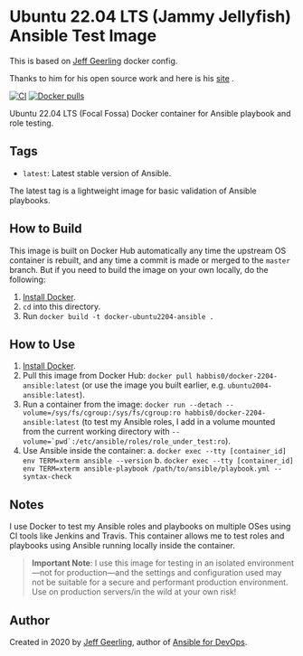 # Ubuntu 22.04 LTS (Jammy Jellyfish) Ansible Test Image

This is based on [Jeff Geerling](https://ansible.jeffgeerling.com/) docker config.

Thanks to him for his open source work and here is his [site](https://www.jeffgeerling.com/) .




[![CI](https://github.com/habbis/docker-2204-ansible/workflows/Build/badge.svg?branch=main&event=push)](https://github.com/habbis/docker-2204-ansible) [![Docker pulls](https://img.shields.io/docker/pulls/habbis0/docker-ubuntu2204-ansible)](https://hub.docker.com/r/habbis0/docker-2204-ansible/)

Ubuntu 22.04 LTS (Focal Fossa) Docker container for Ansible playbook and role testing.

## Tags

  - `latest`: Latest stable version of Ansible.

The latest tag is a lightweight image for basic validation of Ansible playbooks.

## How to Build

This image is built on Docker Hub automatically any time the upstream OS container is rebuilt, and any time a commit is made or merged to the `master` branch. But if you need to build the image on your own locally, do the following:

  1. [Install Docker](https://docs.docker.com/install/).
  2. `cd` into this directory.
  3. Run `docker build -t docker-ubuntu2204-ansible .`

## How to Use

  1. [Install Docker](https://docs.docker.com/engine/installation/).
  2. Pull this image from Docker Hub: `docker pull habbis0/docker-2204-ansible:latest` (or use the image you built earlier, e.g. `ubuntu2004-ansible:latest`).
  3. Run a container from the image: `docker run --detach --volume=/sys/fs/cgroup:/sys/fs/cgroup:ro habbis0/docker-2204-ansible:latest` (to test my Ansible roles, I add in a volume mounted from the current working directory with ``--volume=`pwd`:/etc/ansible/roles/role_under_test:ro``).
  4. Use Ansible inside the container:
    a. `docker exec --tty [container_id] env TERM=xterm ansible --version`
    b. `docker exec --tty [container_id] env TERM=xterm ansible-playbook /path/to/ansible/playbook.yml --syntax-check`

## Notes

I use Docker to test my Ansible roles and playbooks on multiple OSes using CI tools like Jenkins and Travis. This container allows me to test roles and playbooks using Ansible running locally inside the container.

> **Important Note**: I use this image for testing in an isolated environment—not for production—and the settings and configuration used may not be suitable for a secure and performant production environment. Use on production servers/in the wild at your own risk!

## Author

Created in 2020 by [Jeff Geerling](https://www.jeffgeerling.com/), author of [Ansible for DevOps](https://www.ansiblefordevops.com/).

